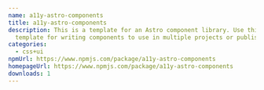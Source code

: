 ```yaml
---
name: a11y-astro-components
title: a11y-astro-components
description: This is a template for an Astro component library. Use this
  template for writing components to use in multiple projects or publish to NPM.
categories:
  - css+ui
npmUrl: https://www.npmjs.com/package/a11y-astro-components
homepageUrl: https://www.npmjs.com/package/a11y-astro-components
downloads: 1
---
```

